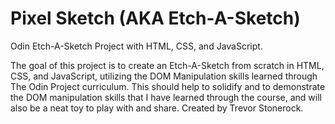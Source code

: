 # Pixel Sketch (AKA Etch-A-Sketch)
Odin Etch-A-Sketch Project with HTML, CSS, and JavaScript.

The goal of this project is to create an Etch-A-Sketch from scratch in
HTML, CSS, and JavaScript, utilizing the DOM Manipulation skills learned
through The Odin Project curriculum. This should help to solidify and to
demonstrate the DOM manipulation skills that I have learned through the
course, and will also be a neat toy to play with and share.
Created by Trevor Stonerock.